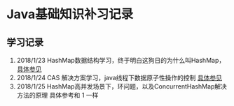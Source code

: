 # Java基础知识补习记录

## 学习记录

1. 2018/1/23 HashMap数据结构学习，终于明白这狗日的为什么叫HashMap，[具体参见](./src/com/base/collection/map/README.md)
2. 2018/1/24 CAS 解决方案学习，java线程下数据原子性操作的控制 [具体参见](./src/com/cas/README.md)
3. 2018/1/25 HashMap高并发场景下，环问题，以及ConcurrentHashMap解决方法的原理 具体参考和 1 一样